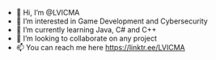 - 👋 Hi, I’m @LVICMA
- 👀 I’m interested in Game Development and Cybersecurity
- 🌱 I’m currently learning Java, C# and C++
- 🤝 I’m looking to collaborate on any project
- 📫 You can reach me here https://linktr.ee/LVICMA

<!---
LVICMA/LVICMA is a ✨ special ✨ repository because its `README.md` (this file) appears on your GitHub profile.
You can click the Preview link to take a look at your changes.
--->
